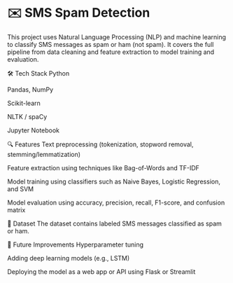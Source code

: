 # ✉️ SMS Spam Detection
This project uses Natural Language Processing (NLP) and machine learning to classify SMS messages as spam or ham (not spam). It covers the full pipeline from data cleaning and feature extraction to model training and evaluation.

🛠 Tech Stack
Python

Pandas, NumPy

Scikit-learn

NLTK / spaCy

Jupyter Notebook

🔍 Features
Text preprocessing (tokenization, stopword removal, stemming/lemmatization)

Feature extraction using techniques like Bag-of-Words and TF-IDF

Model training using classifiers such as Naive Bayes, Logistic Regression, and SVM

Model evaluation using accuracy, precision, recall, F1-score, and confusion matrix

📁 Dataset
The dataset contains labeled SMS messages classified as spam or ham.

🚀 Future Improvements
Hyperparameter tuning

Adding deep learning models (e.g., LSTM)

Deploying the model as a web app or API using Flask or Streamlit
